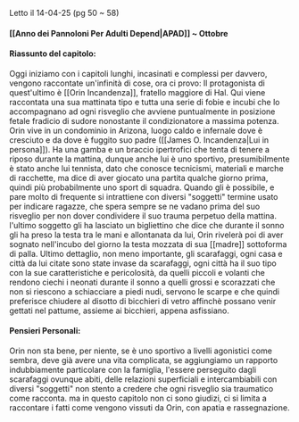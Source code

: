 Letto il 14-04-25 (pg 50 ~ 58)
#### [[Anno dei Pannoloni Per Adulti Depend|APAD]] ~ Ottobre

#### Riassunto del capitolo:
Oggi iniziamo con i capitoli lunghi, incasinati e complessi per davvero, vengono raccontate un'infinità di cose, ora ci provo:
Il protagonista di quest'ultimo è [[Orin Incandenza]], fratello maggiore di Hal.
Qui viene raccontata una sua mattinata tipo e tutta una serie di fobie e incubi che lo accompagnano ad ogni risveglio che avviene puntualmente in posizione fetale fradicio di sudore nonostante il condizionatore a massima potenza.
Orin vive in un condominio in Arizona, luogo caldo e infernale dove è cresciuto e da dove è fuggito suo padre ([[James O. Incandenza|Lui in persona]]). Ha una gamba e un braccio ipertrofici che tenta di tenere a riposo durante la mattina, dunque anche lui è uno sportivo, presumibilmente è stato anche lui tennista, dato che conosce tecnicismi, materiali e marche di racchette, ma dice di aver giocato una partita qualche giorno prima, quindi più probabilmente uno sport di squadra. Quando gli è possibile, e pare molto di frequente si intrattiene con diversi "soggetti" termine usato per indicare ragazze, che spera sempre se ne vadano prima del suo risveglio per non dover condividere il suo trauma perpetuo della mattina. l'ultimo soggetto gli ha lasciato un bigliettino che dice che durante il sonno gli ha preso la testa tra le mani e allontanata da lui, Orin rivelerà poi di aver sognato nell'incubo del giorno la testa mozzata di sua [[madre]] sottoforma di palla. Ultimo dettaglio, non meno importante, gli scarafaggi, ogni casa e città da lui citate sono state invase da scarafaggi, ogni città ha il suo tipo con la sue caratteristiche e pericolosità, da quelli piccoli e volanti che rendono ciechi i neonati durante il sonno a quelli grossi e scorazzati che non si riescono a schiacciare a piedi nudi, servono le scarpe e che quindi preferisce chiudere al disotto di bicchieri di vetro affinchè possano venir gettati nel pattume, assieme ai bicchieri, appena asfissiano.
 
#### Pensieri Personali:
Orin non sta bene, per niente, se è uno sportivo a livelli agonistici come sembra, deve già avere una vita complicata, se aggiungiamo un rapporto indubbiamente particolare con la famiglia, l'essere perseguito dagli scarafaggi ovunque abiti, delle relazioni superficiali e intercambiabili con diversi "soggetti" non stento a credere che ogni risveglio sia traumatico come racconta. ma in questo capitolo non ci sono giudizi, ci si limita a raccontare i fatti come vengono vissuti da Orin, con apatia e rassegnazione.